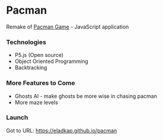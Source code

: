 # Pacman

Remake of [Pacman Game](https://en.wikipedia.org/wiki/Pac-Man) - JavaScript application

### Technologies

- P5.js (Open source)
- Object Oriented Programming
- Backtracking

### More Features to Come

- Ghosts AI - make ghosts be more wise in chasing pacman
- More maze levels

### Launch

Got to URL: https://eladkap.github.io/pacman

